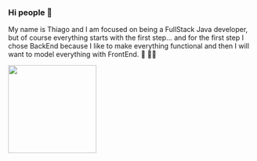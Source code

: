 ### Hi people 👋

My name is Thiago and I am focused on being a FullStack Java developer, but of course everything starts with the first step... and for the first step I chose BackEnd because I like to make everything functional and then I will want to model everything with FrontEnd. 
:speech_balloon: :technologist:
 <div>
  <a href="https://github.com/thiago-tec">
  <img height="180em" src="https://github-readme-stats.vercel.app/api/top-langs/?username=thiago-tec&layout=compact&langs_count=7&theme=dark"/>
</div>
